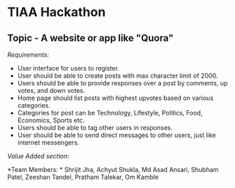 # TIAA Hackathon

## Topic - A website or app like "Quora"

*Requirements:*

+  User interface for users to register.
+  User should be able to create posts with max character limit of 2000.
+  Users should be able to provide responses over a post by comments, up votes, and down votes.
+  Home page should list posts with highest upvotes based on various categories.
+  Categories for post can be Technology, Lifestyle, Politics, Food, Economics, Sports etc.
+  Users should be able to tag other users in responses.
+  User should be able to send direct messages to other users, just like internet messengers.

*Value Added section:*



*Team Members: * Shrijit Jha, Achyut Shukla, Md Asad Ansari, Shubham Patel, Zeeshan Tandel, Pratham Talekar, Om Kamble
